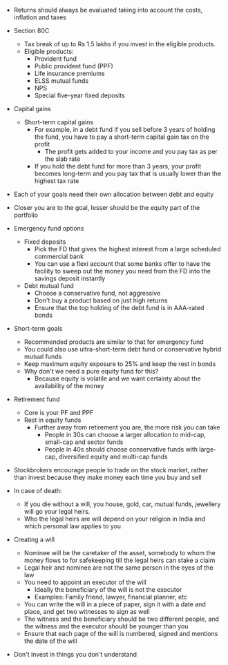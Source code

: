 - Returns should always be evaluated taking into account the costs, inflation and taxes
- Section 80C
	- Tax break of up to Rs 1.5 lakhs if you invest in the eligible products.
	- Eligible products:
		- Provident fund
		- Public provident fund (PPF)
		- Life insurance premiums
		- ELSS mutual funds
		- NPS
		- Special five-year fixed deposits
- Capital gains
	- Short-term capital gains
		- For example, in a debt fund if you sell before 3 years of holding the fund, you have to pay a short-term capital gain tax on the profit
			- The profit gets added to your income and you pay tax as per the slab rate
		- If you hold the debt fund for more than 3 years, your profit becomes long-term and you pay tax that is usually lower than the highest tax rate
- Each of your goals need their own allocation between debt and equity
- Closer you are to the goal, lesser should be the equity part of the portfolio
- Emergency fund options
	- Fixed deposits
		- Pick the FD that gives the highest interest from a large scheduled commercial bank
		- You can use a flexi account that some banks offer to have the facility to sweep out the money you need from the FD into the savings deposit instantly
	- Debt mutual fund
		- Choose a conservative fund, not aggressive
		- Don't buy a product based on just high returns
		- Ensure that the top holding of the debt fund is in AAA-rated bonds
- Short-term goals
	- Recommended products are similar to that for emergency fund
	- You could also use ultra-short-term debt fund or conservative hybrid mutual funds
	- Keep maximum equity exposure to 25% and keep the rest in bonds
	- Why don't we need a pure equity fund for this?
		- Because equity is volatile and we want certainty about the availability of the money

- Retirement fund
	- Core is your PF and PPF
	- Rest in equity funds
		- Further away from retirement you are, the more risk you can take
			- People in 30s can choose a larger allocation to mid-cap, small-cap and sector funds
			- People in 40s should choose conservative funds with large-cap, diversified equity and multi-cap funds
- Stockbrokers encourage people to trade on the stock market, rather than invest because they make money each time you buy and sell
- In case of death:
	- If you die without a will, you house, gold, car, mutual funds, jewellery will go your legal heirs.
	- Who the legal heirs are will depend on your religion in India and which personal law applies to you
- Creating a will
	- Nominee will be the caretaker of the asset, somebody to whom the money flows to for safekeeping till the legal heirs can stake a claim
	- Legal heir and nominee are not the same person in the eyes of the law
	- You need to appoint an executor of the will
		- Ideally the beneficiary of the will is not the executor
		- Examples: Family friend, lawyer, financial planner, etc
	- You can write the will in a piece of paper, sign it with a date and place, and get two witnesses to sign as well
	- The witness and the beneficiary should be two different people, and the witness and the executor should be younger than you
	- Ensure that each page of the will is numbered, signed and mentions the date of the will
- Don't invest in things you don't understand